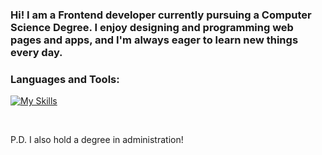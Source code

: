 ### Hi! I am a Frontend developer currently pursuing a Computer Science Degree. I enjoy designing and programming web pages and apps, and I'm always eager to learn new things every day.

### Languages and Tools:
[![My Skills](https://skills.thijs.gg/icons?i=js,html,css,react,angular,java,jquery,tailwind,ts,mongodb,mysql,nodejs,express)](https://skills.thijs.gg)

<br />

P.D. I also hold a degree in administration!

<!--
**ivanbenitez14/ivanbenitez14** is a ✨ _special_ ✨ repository because its `README.md` (this file) appears on your GitHub profile.

Here are some ideas to get you started:

- 🔭 I’m currently working on ...
- 🌱 I’m currently learning ...
- 👯 I’m looking to collaborate on ...
- 🤔 I’m looking for help with ...
- 💬 Ask me about ...
- 📫 How to reach me: ...
- 😄 Pronouns: ...
- ⚡ Fun fact: ...
-->
